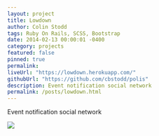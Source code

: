 ```yaml
---
layout: project
title: Lowdown
author: Colin Stodd
tags: Ruby On Rails, SCSS, Bootstrap
date: 2014-02-13 00:00:01 -0400
category: projects
featured: false
pinned: true
permalink:
liveUrl: "https://lowdown.herokuapp.com/"
githubUrl: "https://github.com/cbstodd/polis"
description: Event notification social network
permalink: /posts/lowdown.html
---
```


Event notification social network

<img src="https://res.cloudinary.com/colinstodd-com/image/upload/bmf4zvroym6rictovnua.png" class="image fit">
